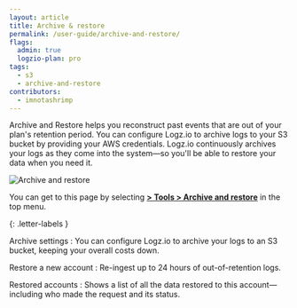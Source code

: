 ```yaml
---
layout: article
title: Archive & restore
permalink: /user-guide/archive-and-restore/
flags:
  admin: true
  logzio-plan: pro
tags:
  - s3
  - archive-and-restore
contributors:
  - imnotashrimp
---
```


Archive and Restore helps you reconstruct past events that are out of your plan's retention period.
You can configure Logz.io to archive logs to your S3 bucket by providing your AWS credentials.
Logz.io continuously archives your logs as they come into the system—so you'll be able to restore your data when you need it.

![Archive and restore]({{site.baseurl}}/images/archive-and-restore/archive-and-restore-annotated.png)

You can get to this page by selecting
[**<i class="li li-gear"></i> > Tools > Archive and restore**](https://app.logz.io/#/dashboard/tools/archive-and-restore) in the top menu.


{: .letter-labels }

<!-- TODO letter labels -->
  Archive settings
  : You can configure Logz.io to archive your logs to an S3 bucket, keeping your overall costs down.

  Restore a new account
  : Re-ingest up to 24 hours of out-of-retention logs.

  Restored accounts
  : Shows a list of all the data restored to this account—including who made the request and its status.